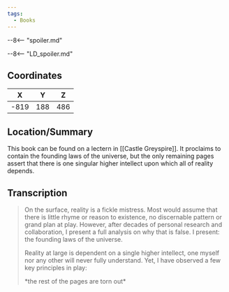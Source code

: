 ```yaml
---
tags:
  - Books
---
```


--8<-- "spoiler.md"

--8<-- "LD_spoiler.md"

## Coordinates
| **X** | **Y** | **Z** |
| :---: | :---: | :---: |
| -819  |  188  |  486  |

## Location/Summary
This book can be found on a lectern in [[Castle Greyspire]]. It proclaims to contain the founding laws of the universe, but the only remaining pages assert that there is one singular higher intellect upon which all of reality depends.

## Transcription
> On the surface, reality is a fickle mistress. Most would assume that there is little rhyme or reason to existence, no discernable pattern or grand plan at play. However, after decades of personal research and collaboration, I present a full analysis on why that is false. I present: the founding laws of the universe.
>
> Reality at large is dependent on a single higher intellect, one myself nor any other will never fully understand. Yet, I have observed a few key principles in play:
>
> \*the rest of the pages are torn out*

